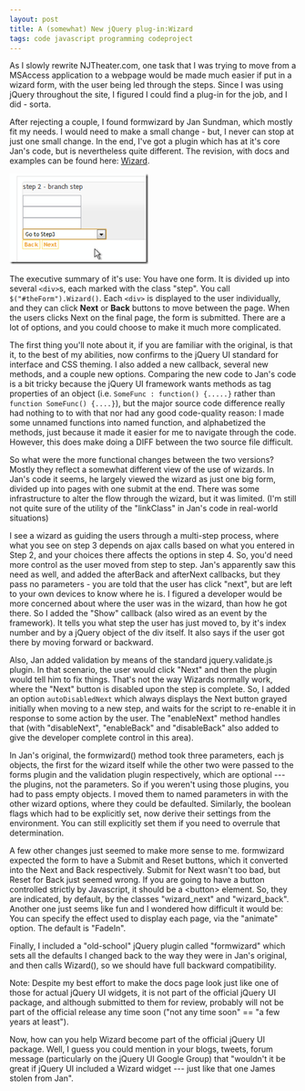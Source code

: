 ```yaml
---
layout: post
title: A (somewhat) New jQuery plug-in:Wizard
tags: code javascript programming codeproject
---
```

  
As I slowly rewrite NJTheater.com, one task that I was trying to move from a MSAccess application to a webpage would be made much easier if put in a wizard form, with the user being led through the steps.  Since I was using jQuery throughout the site, I figured I could find a plug-in for the job, and I did - sorta.

After rejecting a couple, I found formwizard by Jan Sundman, which mostly fit my needs.  I would need to make a small change - but, I never can stop at just one small change.   In the end, I've got a plugin which has at it's core Jan's code, but is nevertheless quite different.  The revision, with docs and examples can be found here: [Wizard](http://www.noveltheory.com/Wizard). 

[![WizardStep](/images/WizardStep_thumb_44BBCC37.png)](/images/WizardStep_4BDB08AF.png)

The executive summary of it's use:  You have one form.  It is divided up into several `<div>`s, each marked with the class "step".  You call `$("#theForm").Wizard()`.  Each `<div>` is displayed to the user individually, and they can click **Next** or **Back** buttons to move between the page.  When the users clicks Next on the final page, the form is submitted.  There are a lot of options, and you could choose to make it much more complicated.

The first thing you'll note about it, if you are familiar with the original, is that it, to the best of my abilities, now confirms to the jQuery UI standard for interface and CSS theming. I also added a new callback, several new methods, and a couple new options.  Comparing the new code to Jan's code is a bit tricky because the jQuery UI framework wants methods as tag properties of an object (i.e. `SomeFunc : function() {.....}`  rather than `function SomeFunc() {....}`), but the major source code difference really had nothing to to with that nor had any good code-quality reason:  I made some unnamed functions into named function, and alphabetized the methods, just because it made it easier for me to navigate through the code.   However, this does make doing a DIFF between the two source file difficult.

So what were the more functional changes between the two versions?   Mostly they reflect a somewhat different view of the use of wizards.  In Jan's code it seems, he largely viewed the wizard as just one big form, divided up into pages with one submit at the end.  There was some infrastructure to alter the flow through the wizard, but it was limited.  (I'm still not quite sure of the utility of the "linkClass" in Jan's code in real-world situations)

I see a wizard as guiding the users through a multi-step process, where what you see on step 3 depends on ajax calls based on what you entered in Step 2, and your choices there affects the options in step 4.   So, you'd need more control as the user moved from step to step.  Jan's apparently saw this need as well, and added the afterBack and afterNext callbacks, but they pass no parameters - you are told that the user has click "next", but are left to your own devices to know where he is. I figured a developer would be more concerned about where the user was in the wizard, than how he got there.   So I added the "Show" callback (also wired as an event by the framework).  It tells you what step the user has just moved to, by it's index number and by a jQuery object of the div itself.  It also says if the user got there by moving forward or backward.</p>

Also, Jan added validation by means of the standard jquery.validate.js plugin.  In that scenario,  the user would click "Next" and then the plugin would tell him to fix things.   That's not the way Wizards normally work, where the "Next" button is disabled upon the step is complete.  So, I added an option `autoDisabledNext` which always displays the Next button grayed initially when moving to a new step, and waits for the script to re-enable it in response to some action by the user.  The "enableNext" method handles that (with "disableNext", "enableBack" and "disableBack" also added to give the developer complete control in this area).

In Jan's original, the formwizard() method took three parameters, each js objects, the first for the wizard itself while the other two were passed to the forms plugin and the validation plugin respectively, which are optional --- the plugins, not the parameters.  So if you weren't using those plugins, you had to pass empty objects.  I moved them to named parameters in with the other wizard options, where they could be defaulted. Similarly, the boolean flags which had to be explicitly set, now derive their settings from the environment. You can still explicitly set them if you need to overrule that determination.

A few other changes just seemed to make more sense to me. formwizard expected the form to have a Submit and Reset buttons, which it converted into the Next and Back respectively.  Submit for Next wasn't too bad, but Reset for Back just seemed wrong.  If you are going to have a button controlled strictly by Javascript, it should be a &lt;button&gt; element.  So, they are indicated, by default, by the classes "wizard_next" and "wizard_back".   Another one just seems like fun and I wondered how difficult it would be: You can specify the effect used to display each page, via the "animate" option.  The default is "FadeIn".

Finally, I included a "old-school" jQuery plugin called "formwizard" which sets all the defaults I changed back to the way they were in Jan's original, and then calls Wizard(), so we should have full backward compatibility.

Note: Despite my best effort to make the docs page look just like one of those for actual jQuery UI widgets, it is not part of the official jQuery UI package, and although submitted to them for review, probably will not be part of the official release any time soon ("not any time soon" == "a few years at least"). 

Now, how can you help Wizard become part of the official jQuery UI package.  Well, I guess you could mention in your blogs, tweets, forum message (particularly on the jQuery UI Google Group) that "wouldn't it be great if jQuery UI included a Wizard widget --- just like that one James stolen from Jan".
